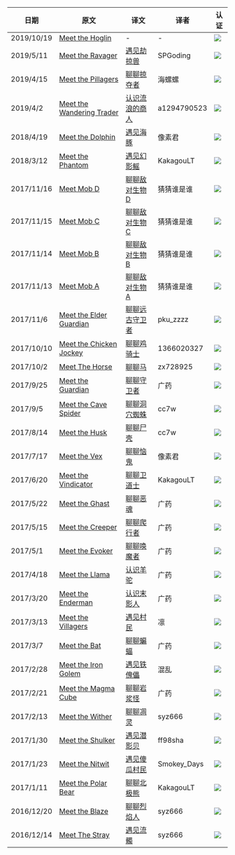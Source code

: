 |日期|原文|译文|译者|认证|
|---|---|---|---|---|
|2019/10/19|[Meet the Hoglin](https://www.minecraft.net/zh-hans/article/meet-hoglin)|-|-|![](https://www.mcbbs.net/static/image/smiley/ornaments/barrier.png)|
|2019/5/11|[Meet the Ravager](https://www.minecraft.net/zh-hans/article/meet-ravager)|[遇见劫掠兽](https://www.mcbbs.net/thread-864821-1-1.html)|SPGoding|![](https://www.mcbbs.net/static/image/smiley/mcitem/emerald.png)|
|2019/4/15|[Meet the Pillagers](https://www.minecraft.net/zh-hans/article/meet-pillagers)|[聊聊掠夺者](https://www.mcbbs.net/thread-858655-1-1.html)|海螺螺|![](https://www.mcbbs.net/static/image/smiley/mcitem/emerald.png)|
|2019/4/2|[Meet the Wandering Trader](https://www.minecraft.net/zh-hans/article/meet-wandering-trader)|[认识流浪的商人](https://www.mcbbs.net/thread-899177-1-1.html)|a1294790523|![](https://www.mcbbs.net/static/image/smiley/mcitem/emerald.png)|
|2018/4/19|[Meet the Dolphin](https://minecraft.net/zh-hans/article/meet-dolphin)|[遇见海豚](http://www.mcbbs.net/thread-791619-1-1.html)|像素君|![](https://www.mcbbs.net/static/image/smiley/mcitem/emerald.png)|
|2018/3/12|[Meet the Phantom](https://minecraft.net/zh-hans/article/meet-phantom)|[遇见幻影鳐](http://www.mcbbs.net/thread-786948-1-1.html)|KakagouLT|![](https://www.mcbbs.net/static/image/smiley/ornaments/barrier.png)|
|2017/11/16|[Meet Mob D](https://minecraft.net/zh-hans/article/meet-mob-d)|[聊聊敌对生物D](http://www.mcbbs.net/thread-770053-1-1.html)|猜猜谁是谁|![](https://www.mcbbs.net/static/image/smiley/ornaments/barrier.png)|
|2017/11/15|[Meet Mob C](https://minecraft.net/zh-hans/article/meet-mob-c)|[聊聊敌对生物C](http://www.mcbbs.net/thread-770042-1-1.html)|猜猜谁是谁|![](https://www.mcbbs.net/static/image/smiley/mcitem/emerald.png)|
|2017/11/14|[Meet Mob B](https://minecraft.net/zh-hans/article/meet-mob-b)|[聊聊敌对生物B](http://www.mcbbs.net/thread-770035-1-1.html)|猜猜谁是谁|![](https://www.mcbbs.net/static/image/smiley/mcitem/emerald.png)|
|2017/11/13|[Meet Mob A](https://minecraft.net/zh-hans/article/meet-mob)|[聊聊敌对生物A](http://www.mcbbs.net/thread-769804-1-1.html)|猜猜谁是谁|![](https://www.mcbbs.net/static/image/smiley/ornaments/barrier.png)|
|2017/11/6|[Meet the Elder Guardian](https://minecraft.net/zh-hans/article/meet-elder-guardian)|[聊聊远古守卫者](http://www.mcbbs.net/thread-775514-1-1.html)|pku_zzzz|![](https://www.mcbbs.net/static/image/smiley/ornaments/barrier.png)|
|2017/10/10|[Meet the Chicken Jockey](https://minecraft.net/zh-hans/article/meet-chicken-jockey)|[聊聊鸡骑士](http://www.mcbbs.net/thread-769591-1-1.html)|1366020327|![](https://www.mcbbs.net/static/image/smiley/ornaments/barrier.png)|
|2017/10/2|[Meet The Horse](https://minecraft.net/zh-hans/article/meet-horse)|[聊聊马](http://www.mcbbs.net/forum.php?mod=viewthread&tid=730895)|zx728925|![](https://www.mcbbs.net/static/image/smiley/ornaments/barrier.png)|
|2017/9/25|[Meet the Guardian](https://minecraft.net/zh-hans/article/meet-guardian)|[聊聊守卫者](http://www.mcbbs.net/forum.php?mod=viewthread&tid=729909)|广药|![](https://www.mcbbs.net/static/image/smiley/ornaments/barrier.png)|
|2017/9/5|[Meet the Cave Spider](https://minecraft.net/zh-hans/article/meet-cave-spider)|[聊聊洞穴蜘蛛](http://www.mcbbs.net/thread-727233-1-1.html)|cc7w|![](https://www.mcbbs.net/static/image/smiley/ornaments/barrier.png)|
|2017/8/14|[Meet the Husk](https://minecraft.net/zh-hans/article/meet-husk)|[聊聊尸壳](http://www.mcbbs.net/forum.php?mod=viewthread&tid=720573)|cc7w|![](https://www.mcbbs.net/static/image/smiley/ornaments/barrier.png)|
|2017/7/17|[Meet the Vex](https://minecraft.net/zh-hans/article/meet-vex)|[聊聊恼鬼](http://www.mcbbs.net/thread-707728-1-1.html)|像素君|![](https://www.mcbbs.net/static/image/smiley/ornaments/barrier.png)|
|2017/6/20|[Meet the Vindicator](https://minecraft.net/zh-hans/article/meet-vindicator)|[聊聊卫道士](http://www.mcbbs.net/forum.php?mod=viewthread&tid=699496)|KakagouLT|![](https://www.mcbbs.net/static/image/smiley/ornaments/barrier.png)|
|2017/5/22|[Meet the Ghast](https://minecraft.net/zh-hans/article/meet-ghast)|[聊聊恶魂](http://www.mcbbs.net/forum.php?mod=viewthread&tid=695166)|广药|![](https://www.mcbbs.net/static/image/smiley/ornaments/barrier.png)|
|2017/5/15|[Meet the Creeper](https://minecraft.net/zh-hans/article/meet-creeper)|[聊聊爬行者](http://www.mcbbs.net/forum.php?mod=viewthread&tid=692531)|广药|![](https://www.mcbbs.net/static/image/smiley/ornaments/barrier.png)|
|2017/5/1|[Meet the Evoker](https://minecraft.net/zh-hans/article/meet-evoker)|[聊聊唤魔者](http://www.mcbbs.net/forum.php?mod=viewthread&tid=689898)|广药|![](https://www.mcbbs.net/static/image/smiley/mcitem/emerald.png)|
|2017/4/18|[Meet the Llama](https://minecraft.net/zh-hans/article/meet-llama)|[认识羊驼](http://www.mcbbs.net/forum.php?mod=viewthread&tid=687481)|广药|![](https://www.mcbbs.net/static/image/smiley/ornaments/barrier.png)|
|2017/3/20|[Meet the Enderman](https://minecraft.net/zh-hans/article/meet-enderman)|[认识末影人](http://www.mcbbs.net/forum.php?mod=viewthread&tid=682006)|广药|![](https://www.mcbbs.net/static/image/smiley/ornaments/barrier.png)|
|2017/3/13|[Meet the Villagers](https://minecraft.net/zh-hans/article/meet-villagers)|[遇见村民](http://www.mcbbs.net/forum.php?mod=viewthread&tid=680499)|凛|![](https://www.mcbbs.net/static/image/smiley/ornaments/barrier.png)|
|2017/3/7|[Meet the Bat](https://minecraft.net/zh-hans/article/meet-bat)|[聊聊蝙蝠](http://www.mcbbs.net/forum.php?mod=viewthread&tid=679097)|广药|![](https://www.mcbbs.net/static/image/smiley/ornaments/barrier.png)|
|2017/2/28|[Meet the Iron Golem](https://minecraft.net/zh-hans/article/meet-iron-golem)|[遇见铁傀儡](http://www.mcbbs.net/forum.php?mod=viewthread&tid=677443)|混乱|![](https://www.mcbbs.net/static/image/smiley/mcitem/emerald.png)|
|2017/2/21|[Meet the Magma Cube](https://minecraft.net/zh-hans/article/meet-magma-cube)|[聊聊岩浆怪](http://www.mcbbs.net/forum.php?mod=viewthread&tid=675989)|广药|![](https://www.mcbbs.net/static/image/smiley/ornaments/barrier.png)|
|2017/2/13|[Meet the Wither](https://minecraft.net/zh-hans/article/meet-wither)|[聊聊凋灵](http://www.mcbbs.net/thread-676808-1-1.html)|syz666|![](https://www.mcbbs.net/static/image/smiley/ornaments/barrier.png)|
|2017/1/30|[Meet the Shulker](https://minecraft.net/zh-hans/article/meet-shulker)|[遇见潜影贝](http://www.mcbbs.net/forum.php?mod=viewthread&tid=677531)|ff98sha|![](https://www.mcbbs.net/static/image/smiley/mcitem/emerald.png)|
|2017/1/23|[Meet the Nitwit](https://minecraft.net/zh-hans/article/meet-nitwit)|[遇见傻瓜村民](http://www.mcbbs.net/forum.php?mod=viewthread&tid=666427)|Smokey_Days|![](https://www.mcbbs.net/static/image/smiley/ornaments/barrier.png)|
|2017/1/11|[Meet the Polar Bear](https://minecraft.net/zh-hans/article/meet-polar-bear)|[聊聊北极熊](http://www.mcbbs.net/forum.php?mod=viewthread&tid=676885)|KakagouLT|![](https://www.mcbbs.net/static/image/smiley/ornaments/barrier.png)|
|2016/12/20|[Meet the Blaze](https://minecraft.net/zh-hans/article/meet-blaze)|[聊聊烈焰人](http://www.mcbbs.net/forum.php?mod=viewthread&tid=676867)|syz666|![](https://www.mcbbs.net/static/image/smiley/ornaments/barrier.png)|
|2016/12/14|[Meet The Stray](https://minecraft.net/zh-hans/article/meet-stray)|[遇见流髑](http://www.mcbbs.net/forum.php?mod=viewthread&tid=677009)|syz666|![](https://www.mcbbs.net/static/image/smiley/ornaments/barrier.png)|
